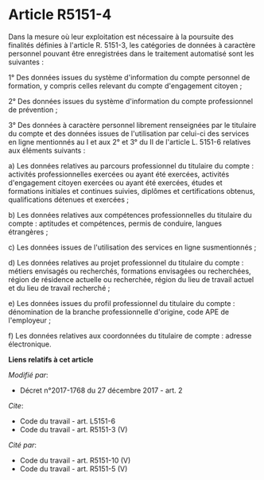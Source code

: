 # Article R5151-4

Dans la mesure où leur exploitation est nécessaire à la poursuite des finalités définies à l'article R. 5151-3, les
catégories de données à caractère personnel pouvant être enregistrées dans le traitement automatisé sont les suivantes : 

1° Des données issues du système d'information du compte personnel de formation, y compris celles relevant du compte
d'engagement citoyen ; 

2° Des données issues du système d'information du compte     professionnel de prévention ; 

3° Des données à caractère personnel librement renseignées par le titulaire du compte et des données issues de l'utilisation
par celui-ci des services en ligne mentionnés au I et aux 2° et 3° du II de l'article L. 5151-6 relatives aux éléments
suivants : 

a) Les données relatives au parcours professionnel du titulaire du compte : activités professionnelles exercées ou ayant été
exercées, activités d'engagement citoyen exercées ou ayant été exercées, études et formations initiales et continues suivies,
diplômes et certifications obtenus, qualifications détenues et exercées ; 

b) Les données relatives aux compétences professionnelles du titulaire du compte : aptitudes et compétences, permis de
conduire, langues étrangères ; 

c) Les données issues de l'utilisation des services en ligne susmentionnés ; 

d) Les données relatives au projet professionnel du titulaire du compte : métiers envisagés ou recherchés, formations
envisagées ou recherchées, région de résidence actuelle ou recherchée, région du lieu de travail actuel et du lieu de travail
recherché ; 

e) Les données issues du profil professionnel du titulaire du compte : dénomination de la branche professionnelle d'origine,
code APE de l'employeur ; 

f) Les données relatives aux coordonnées du titulaire de compte : adresse électronique.

**Liens relatifs à cet article**

_Modifié par_:

  - Décret n°2017-1768 du 27 décembre 2017 - art. 2

_Cite_:

  - Code du travail - art. L5151-6
  - Code du travail - art. R5151-3 (V)

_Cité par_:

  - Code du travail - art. R5151-10 (V)
  - Code du travail - art. R5151-5 (V)
